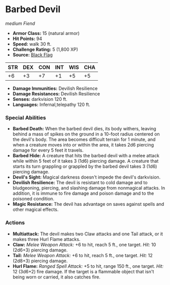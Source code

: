 # Barbed Devil

*medium* *Fiend*

- **Armor Class:** 15 (natural armor)
- **Hit Points:** 94 
- **Speed:** walk 30 ft.
- **Challenge Rating:** 5 (1,800 XP)
- **Source:** [Black Flag](https://koboldpress.com/kpstore/product/tovrpg-pg-mv/)

| STR | DEX | CON | INT | WIS | CHA |
| --- | --- | --- | --- | --- | --- |
| +6 | +3 | +7 | +1 | +5 | +5 |

- **Damage Immunities:** Devilish Resilience
- **Damage Resistances:** Devilish Resilience
- **Senses:** darkvision 120 ft.
- **Languages:** Infernal,telepathy 120 ft.

### Special Abilities

- **Barbed Death:** When the barbed devil dies, its body withers, leaving behind a mass of spikes on the ground in a 10-foot radius centered on the devil's body. The area becomes difficult terrain for 1 minute, and when a creature moves into or within the area, it takes 2d6 piercing damage for every 5 feet it travels.
- **Barbed Hide:** A creature that hits the barbed devil with a melee attack while within 5 feet of it takes 3 (1d6) piercing damage. A creature that starts its turn grappling or grappled by the barbed devil takes 3 (1d6) piercing damage.
- **Devil's Sight:** Magical darkness doesn't impede the devil's darkvision.
- **Devilish Resilience:** The devil is resistant to cold damage and to bludgeoning, piercing, and slashing damage from nonmagical attacks. In addition, it is immune to fire damage and poison damage and to the poisoned condition.
- **Magic Resistance:** The devil has advantage on saves against spells and other magical effects.

### Actions

- **Multiattack:** The devil makes two Claw attacks and one Tail attack, or it makes three Hurl Flame attacks.
- **Claw:** _Melee Weapon Attack:_ +6 to hit, reach 5 ft., one target. _Hit:_ 10 (2d6+3) piercing damage.
- **Tail:** _Melee Weapon Attack:_ +6 to hit, reach 5 ft., one target. _Hit:_ 12 (2d8+3) piercing damage.
- **Hurl Flame:** _Ranged Spell Attack:_ +5 to hit, range 150 ft., one target. _Hit:_ 12 (3d6+2) fire damage. If the target is a flammable object that isn't being worn or carried, it also catches fire.
